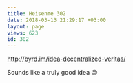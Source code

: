 ```yaml
---
title: Heisenme 302
date: 2018-03-13 21:29:17 +03:00
layout: page
views: 623
id: 302
---
```


http://byrd.im/idea-decentralized-veritas/

Sounds like a truly good idea 😉


